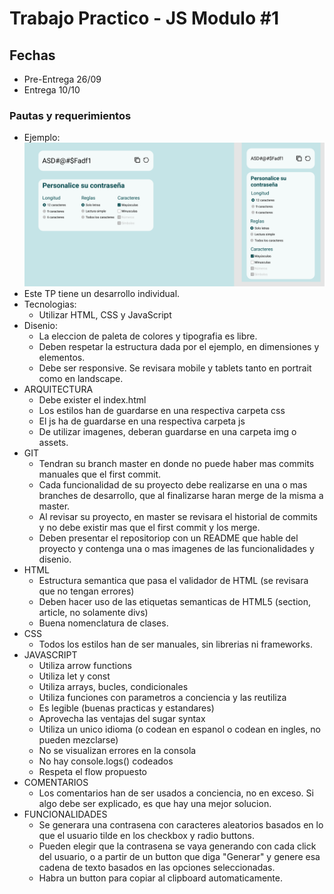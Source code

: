 # Trabajo Practico - JS Modulo #1

## Fechas
- Pre-Entrega 26/09
- Entrega 10/10

### Pautas y requerimientos
- Ejemplo:
![My Image](mockup.png)
- Este TP tiene un desarrollo individual.
- Tecnologias:
    - Utilizar HTML, CSS y JavaScript
- Disenio:
    - La eleccion de paleta de colores y tipografia es libre.
    - Deben respetar la estructura dada por el ejemplo, en dimensiones y elementos.
    - Debe ser responsive. Se revisara mobile y tablets tanto en portrait como en landscape.
- ARQUITECTURA
    - Debe exister el index.html
    - Los estilos han de guardarse en una respectiva carpeta css
    - El js ha de guardarse en una respectiva carpeta js
    - De utilizar imagenes, deberan guardarse en una carpeta img o assets.
- GIT
    - Tendran su branch master en donde no puede haber mas commits manuales que el first commit.
    - Cada funcionalidad de su proyecto debe realizarse en una o mas branches de desarrollo, que al finalizarse haran merge de la misma a master.
    - Al revisar su proyecto, en master se revisara el historial de commits y no debe existir mas que el first commit y los merge.
    - Deben presentar el repositoriop con un README que hable del proyecto y contenga una o mas imagenes de las funcionalidades y disenio.
- HTML
    - Estructura semantica que pasa el validador de HTML (se revisara que no tengan errores)
    - Deben hacer uso de las etiquetas semanticas de HTML5 (section, article, no solamente divs)
    - Buena nomenclatura de clases.
- CSS
    - Todos los estilos han de ser manuales, sin librerias ni frameworks.
- JAVASCRIPT
    - Utiliza arrow functions
    - Utiliza let y const
    - Utiliza arrays, bucles, condicionales
    - Utiliza funciones con parametros a conciencia y las reutiliza
    - Es legible (buenas practicas y estandares)
    - Aprovecha las ventajas del sugar syntax
    - Utiliza un unico idioma (o codean en espanol o codean en ingles, no pueden mezclarse)
    - No se visualizan errores en la consola
    - No hay console.logs() codeados
    - Respeta el flow propuesto
- COMENTARIOS
    - Los comentarios han de ser usados a conciencia, no en exceso. Si algo debe ser explicado, es que hay una mejor solucion.
- FUNCIONALIDADES
    - Se generara una contrasena con caracteres aleatorios basados en lo que el usuario tilde en los checkbox y radio buttons.
    - Pueden elegir que la contrasena se vaya generando con cada click del usuario, o a partir de un button que diga "Generar" y genere esa cadena de texto basados en las opciones seleccionadas.
    - Habra un button para copiar al clipboard automaticamente.